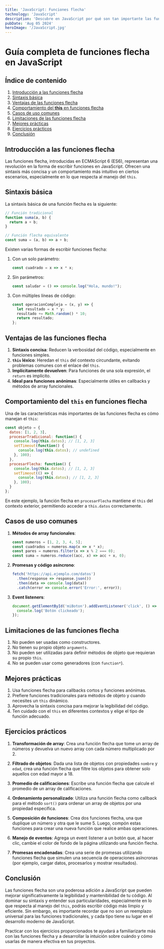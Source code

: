 ```yaml
---
title: 'JavaScript: Funciones flecha'
technology: 'JavaScript'
description: 'Descubre en JavaScript por qué son tan importante las funciones flecha'
pubDate: 'Aug 05 2024'
heroImage: '/JavaScript.jpg'
---
```

# Guía completa de funciones flecha en JavaScript

## Índice de contenido

1. [Introducción a las funciones flecha](#introducción-a-las-funciones-flecha)
2. [Sintaxis básica](#sintaxis-básica)
3. [Ventajas de las funciones flecha](#ventajas-de-las-funciones-flecha)
4. [Comportamiento del **this** en funciones flecha](#comportamiento-del-this-en-funciones-flecha)
5. [Casos de uso comunes](#casos-de-uso-comunes)
6. [Limitaciones de las funciones flecha](#limitaciones-de-las-funciones-flecha)
7. [Mejores prácticas](#mejores-prácticas)
8. [Ejercicios prácticos](#ejercicios-prácticos)
9. [Conclusión](#conclusión)

## Introducción a las funciones flecha

Las funciones flecha, introducidas en ECMAScript 6 (ES6), representan una revolución en la forma de escribir funciones en JavaScript. Ofrecen una sintaxis más concisa y un comportamiento más intuitivo en ciertos escenarios, especialmente en lo que respecta al manejo del `this`.

## Sintaxis básica

La sintaxis básica de una función flecha es la siguiente:

```javascript
// Función tradicional
function suma(a, b) {
  return a + b;
}

// Función flecha equivalente
const suma = (a, b) => a + b;
```

Existen varias formas de escribir funciones flecha:

1. Con un solo parámetro:
   ```javascript
   const cuadrado = x => x * x;
   ```

2. Sin parámetros:
   ```javascript
   const saludar = () => console.log("Hola, mundo!");
   ```

3. Con múltiples líneas de código:
   ```javascript
   const operacionCompleja = (x, y) => {
     let resultado = x * y;
     resultado += Math.random() * 10;
     return resultado;
   };
   ```

## Ventajas de las funciones flecha

1. **Sintaxis concisa**: Reducen la verbosidad del código, especialmente en funciones simples.
2. **`this` léxico**: Heredan el `this` del contexto circundante, evitando problemas comunes con el enlace del `this`.
3. **Implícitamente devuelven**: Para funciones de una sola expresión, el `return` es implícito.
4. **Ideal para funciones anónimas**: Especialmente útiles en callbacks y métodos de array funcionales.

## Comportamiento del `this` en funciones flecha

Una de las características más importantes de las funciones flecha es cómo manejan el `this`:

```javascript
const objeto = {
  datos: [1, 2, 3],
  procesarTradicional: function() {
    console.log(this.datos); // [1, 2, 3]
    setTimeout(function() {
      console.log(this.datos); // undefined
    }, 100);
  },
  procesarFlecha: function() {
    console.log(this.datos); // [1, 2, 3]
    setTimeout(() => {
      console.log(this.datos); // [1, 2, 3]
    }, 100);
  }
};
```

En este ejemplo, la función flecha en `procesarFlecha` mantiene el `this` del contexto exterior, permitiendo acceder a `this.datos` correctamente.

## Casos de uso comunes

1. **Métodos de array funcionales**:
   ```javascript
   const numeros = [1, 2, 3, 4, 5];
   const cuadrados = numeros.map(x => x * x);
   const pares = numeros.filter(x => x % 2 === 0);
   const suma = numeros.reduce((acc, x) => acc + x, 0);
   ```

2. **Promesas y código asíncrono**:
   ```javascript
   fetch('https://api.ejemplo.com/datos')
     .then(response => response.json())
     .then(data => console.log(data))
     .catch(error => console.error('Error:', error));
   ```

3. **Event listeners**:
   ```javascript
   document.getElementById('miBoton').addEventListener('click', () => {
     console.log('Botón clickeado');
   });
   ```

## Limitaciones de las funciones flecha

1. No pueden ser usadas como constructores.
2. No tienen su propio objeto `arguments`.
3. No pueden ser utilizadas para definir métodos de objeto que requieran su propio `this`.
4. No se pueden usar como generadores (con `function*`).

## Mejores prácticas

1. Usa funciones flecha para callbacks cortos y funciones anónimas.
2. Prefiere funciones tradicionales para métodos de objeto y cuando necesites un `this` dinámico.
3. Aprovecha la sintaxis concisa para mejorar la legibilidad del código.
4. Ten cuidado con el `this` en diferentes contextos y elige el tipo de función adecuado.

## Ejercicios prácticos

1. **Transformación de array**: Crea una función flecha que tome un array de números y devuelva un nuevo array con cada número multiplicado por 2.

2. **Filtrado de objetos**: Dada una lista de objetos con propiedades `nombre` y `edad`, crea una función flecha que filtre los objetos para obtener solo aquellos con edad mayor a 18.

3. **Promedio de calificaciones**: Escribe una función flecha que calcule el promedio de un array de calificaciones.

4. **Ordenamiento personalizado**: Utiliza una función flecha como callback para el método `sort()` para ordenar un array de objetos por una propiedad específica.

5. **Composición de funciones**: Crea dos funciones flecha, una que duplique un número y otra que le sume 5. Luego, compón estas funciones para crear una nueva función que realice ambas operaciones.

6. **Manejo de eventos**: Agrega un event listener a un botón que, al hacer clic, cambie el color de fondo de la página utilizando una función flecha.

7. **Promesas encadenadas**: Crea una serie de promesas utilizando funciones flecha que simulen una secuencia de operaciones asíncronas (por ejemplo, cargar datos, procesarlos y mostrar resultados).

## Conclusión

Las funciones flecha son una poderosa adición a JavaScript que pueden mejorar significativamente la legibilidad y mantenibilidad de tu código. Al dominar su sintaxis y entender sus particularidades, especialmente en lo que respecta al manejo del `this`, podrás escribir código más limpio y eficiente. Sin embargo, es importante recordar que no son un reemplazo universal para las funciones tradicionales, y cada tipo tiene su lugar en el desarrollo moderno de JavaScript.

Practicar con los ejercicios proporcionados te ayudará a familiarizarte más con las funciones flecha y a desarrollar la intuición sobre cuándo y cómo usarlas de manera efectiva en tus proyectos.